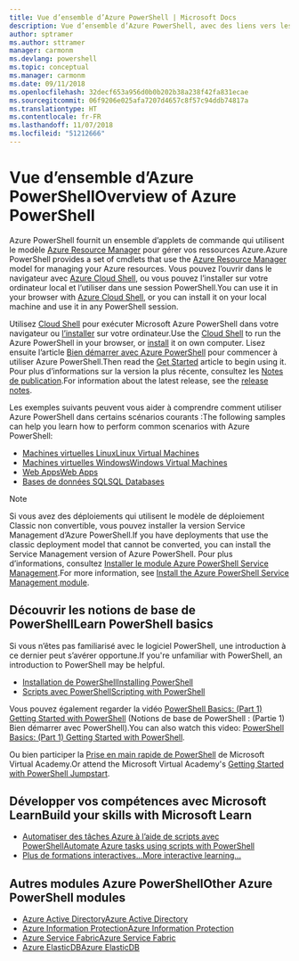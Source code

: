 ```yaml
---
title: Vue d’ensemble d’Azure PowerShell | Microsoft Docs
description: Vue d’ensemble d’Azure PowerShell, avec des liens vers les procédures d’installation et de configuration.
author: sptramer
ms.author: sttramer
manager: carmonm
ms.devlang: powershell
ms.topic: conceptual
ms.manager: carmonm
ms.date: 09/11/2018
ms.openlocfilehash: 32decf653a956d0b0b202b38a238f42fa831ecae
ms.sourcegitcommit: 06f9206e025afa7207d4657c8f57c94ddb74817a
ms.translationtype: HT
ms.contentlocale: fr-FR
ms.lasthandoff: 11/07/2018
ms.locfileid: "51212666"
---
```

# <a name="overview-of-azure-powershell"></a><span data-ttu-id="6a3db-103">Vue d’ensemble d’Azure PowerShell</span><span class="sxs-lookup"><span data-stu-id="6a3db-103">Overview of Azure PowerShell</span></span>

<span data-ttu-id="6a3db-104">Azure PowerShell fournit un ensemble d’applets de commande qui utilisent le modèle [Azure Resource Manager](/azure/azure-resource-manager/resource-group-overview) pour gérer vos ressources Azure.</span><span class="sxs-lookup"><span data-stu-id="6a3db-104">Azure PowerShell provides a set of cmdlets that use the [Azure Resource Manager](/azure/azure-resource-manager/resource-group-overview) model for managing your Azure resources.</span></span> <span data-ttu-id="6a3db-105">Vous pouvez l’ouvrir dans le navigateur avec [Azure Cloud Shell](/azure/cloud-shell/overview), ou vous pouvez l’installer sur votre ordinateur local et l’utiliser dans une session PowerShell.</span><span class="sxs-lookup"><span data-stu-id="6a3db-105">You can use it in your browser with [Azure Cloud Shell](/azure/cloud-shell/overview), or you can install it on your local machine and use it in any PowerShell session.</span></span>

<span data-ttu-id="6a3db-106">Utilisez [Cloud Shell](/azure/cloud-shell/overview) pour exécuter Microsoft Azure PowerShell dans votre navigateur ou [l’installer](install-azurerm-ps.md) sur votre ordinateur.</span><span class="sxs-lookup"><span data-stu-id="6a3db-106">Use the [Cloud Shell](/azure/cloud-shell/overview) to run the Azure PowerShell in your browser, or [install](install-azurerm-ps.md) it on own computer.</span></span> <span data-ttu-id="6a3db-107">Lisez ensuite l’article [Bien démarrer avec Azure PowerShell](get-started-azureps.md) pour commencer à utiliser Azure PowerShell.</span><span class="sxs-lookup"><span data-stu-id="6a3db-107">Then read the [Get Started](get-started-azureps.md) article to begin using it.</span></span> <span data-ttu-id="6a3db-108">Pour plus d’informations sur la version la plus récente, consultez les [Notes de publication](release-notes-azureps.md).</span><span class="sxs-lookup"><span data-stu-id="6a3db-108">For information about the latest release, see the [release notes](release-notes-azureps.md).</span></span>

<span data-ttu-id="6a3db-109">Les exemples suivants peuvent vous aider à comprendre comment utiliser Azure PowerShell dans certains scénarios courants :</span><span class="sxs-lookup"><span data-stu-id="6a3db-109">The following samples can help you learn how to perform common scenarios with Azure PowerShell:</span></span>

* [<span data-ttu-id="6a3db-110">Machines virtuelles Linux</span><span class="sxs-lookup"><span data-stu-id="6a3db-110">Linux Virtual Machines</span></span>](/azure/virtual-machines/virtual-machines-linux-powershell-samples?toc=/powershell/azure/toc.json)
* [<span data-ttu-id="6a3db-111">Machines virtuelles Windows</span><span class="sxs-lookup"><span data-stu-id="6a3db-111">Windows Virtual Machines</span></span>](/azure/virtual-machines/virtual-machines-windows-powershell-samples?toc=/powershell/azure/toc.json)
* [<span data-ttu-id="6a3db-112">Web Apps</span><span class="sxs-lookup"><span data-stu-id="6a3db-112">Web Apps</span></span>](/azure/app-service-web/app-service-powershell-samples?toc=/powershell/azure/toc.json)
* [<span data-ttu-id="6a3db-113">Bases de données SQL</span><span class="sxs-lookup"><span data-stu-id="6a3db-113">SQL Databases</span></span>](/azure/sql-database/sql-database-powershell-samples?toc=/powershell/azure/toc.json)

> [!NOTE]
> <span data-ttu-id="6a3db-114">Si vous avez des déploiements qui utilisent le modèle de déploiement Classic non convertible, vous pouvez installer la version Service Management d’Azure PowerShell.</span><span class="sxs-lookup"><span data-stu-id="6a3db-114">If you have deployments that use the classic deployment model that cannot be converted, you can install the Service Management version of Azure PowerShell.</span></span> <span data-ttu-id="6a3db-115">Pour plus d’informations, consultez [Installer le module Azure PowerShell Service Management](/powershell/azure/servicemanagement/install-azure-ps).</span><span class="sxs-lookup"><span data-stu-id="6a3db-115">For more information, see [Install the Azure PowerShell Service Management module](/powershell/azure/servicemanagement/install-azure-ps).</span></span>

## <a name="learn-powershell-basics"></a><span data-ttu-id="6a3db-116">Découvrir les notions de base de PowerShell</span><span class="sxs-lookup"><span data-stu-id="6a3db-116">Learn PowerShell basics</span></span>

<span data-ttu-id="6a3db-117">Si vous n’êtes pas familiarisé avec le logiciel PowerShell, une introduction à ce dernier peut s’avérer opportune.</span><span class="sxs-lookup"><span data-stu-id="6a3db-117">If you're unfamiliar with PowerShell, an introduction to PowerShell may be helpful.</span></span>

* [<span data-ttu-id="6a3db-118">Installation de PowerShell</span><span class="sxs-lookup"><span data-stu-id="6a3db-118">Installing PowerShell</span></span>](/powershell/scripting/setup/installing-windows-powershell)
* [<span data-ttu-id="6a3db-119">Scripts avec PowerShell</span><span class="sxs-lookup"><span data-stu-id="6a3db-119">Scripting with PowerShell</span></span>](/powershell/scripting/powershell-scripting)

<span data-ttu-id="6a3db-120">Vous pouvez également regarder la vidéo [PowerShell Basics: (Part 1) Getting Started with PowerShell](https://channel9.msdn.com/Blogs/Taste-of-Premier/PowerShellBasicsPart1) (Notions de base de PowerShell : (Partie 1) Bien démarrer avec PowerShell).</span><span class="sxs-lookup"><span data-stu-id="6a3db-120">You can also watch this video: [PowerShell Basics: (Part 1) Getting Started with PowerShell](https://channel9.msdn.com/Blogs/Taste-of-Premier/PowerShellBasicsPart1).</span></span>

<span data-ttu-id="6a3db-121">Ou bien participer la [Prise en main rapide de PowerShell](https://mva.microsoft.com/liveevents/powershell-jumpstart) de Microsoft Virtual Academy.</span><span class="sxs-lookup"><span data-stu-id="6a3db-121">Or attend the Microsoft Virtual Academy's [Getting Started with PowerShell Jumpstart](https://mva.microsoft.com/liveevents/powershell-jumpstart).</span></span>

## <a name="build-your-skills-with-microsoft-learn"></a><span data-ttu-id="6a3db-122">Développer vos compétences avec Microsoft Learn</span><span class="sxs-lookup"><span data-stu-id="6a3db-122">Build your skills with Microsoft Learn</span></span>

- [<span data-ttu-id="6a3db-123">Automatiser des tâches Azure à l’aide de scripts avec PowerShell</span><span class="sxs-lookup"><span data-stu-id="6a3db-123">Automate Azure tasks using scripts with PowerShell</span></span>](/learn/modules/automate-azure-tasks-with-powershell/)
- [<span data-ttu-id="6a3db-124">Plus de formations interactives...</span><span class="sxs-lookup"><span data-stu-id="6a3db-124">More interactive learning...</span></span>](/learn/browse/?term=powershell)

## <a name="other-azure-powershell-modules"></a><span data-ttu-id="6a3db-125">Autres modules Azure PowerShell</span><span class="sxs-lookup"><span data-stu-id="6a3db-125">Other Azure PowerShell modules</span></span>

* [<span data-ttu-id="6a3db-126">Azure Active Directory</span><span class="sxs-lookup"><span data-stu-id="6a3db-126">Azure Active Directory</span></span>](/powershell/azure/active-directory/)
* [<span data-ttu-id="6a3db-127">Azure Information Protection</span><span class="sxs-lookup"><span data-stu-id="6a3db-127">Azure Information Protection</span></span>](/powershell/azure/aip/)
* [<span data-ttu-id="6a3db-128">Azure Service Fabric</span><span class="sxs-lookup"><span data-stu-id="6a3db-128">Azure Service Fabric</span></span>](/powershell/azure/service-fabric/)
* [<span data-ttu-id="6a3db-129">Azure ElasticDB</span><span class="sxs-lookup"><span data-stu-id="6a3db-129">Azure ElasticDB</span></span>](/powershell/azure/elasticdbjobs/)
